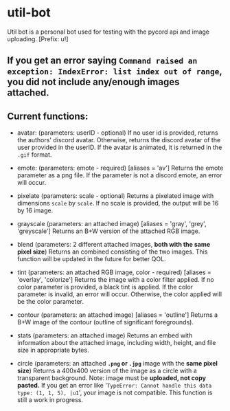 # util-bot

Util bot is a personal bot used for testing with the pycord api and image uploading. [Prefix: u!] 

## If you get an error saying `Command raised an exception: IndexError: list index out of range`, you did not include any/enough images attached.

## Current functions:
* avatar: (parameters: userID - optional) If no user id is provided, returns the authors' discord avatar. Otherwise, returns the discord avatar of the user provided in the userID. If the avatar is animated, it is returned in the `.gif` format.

* emote: (parameters: emote - required) [aliases = 'av'] Returns the emote parameter as a png file. If the parameter is not a discord emote, an error will occur.

* pixelate (parameters: scale - optional) Returns a pixelated image with dimensions `scale` by `scale`. If no scale is provided, the output will be 16 by 16 image. 

* grayscale (parameters: an attached image) [aliases = 'gray', 'grey', 'greyscale'] Returns an B+W version of the attached RGB image.

* blend (parameters: 2 different attached images, **both with the same pixel size**) Returns an combined consisting of the two images. This function will be updated in the future for better QOL.

* tint (parameters: an attached RGB image, color - required) [aliases = 'overlay', 'colorize'] Returns the image with a color filter applied. If no color parameter is provided, a black tint is applied. If the color parameter is invalid, an error will occur. Otherwise, the color applied will be the color parameter. 

* contour (parameters: an attached image) [aliases = 'outline'] Returns a B+W image of the contour (outline of significant foregrounds).

* stats (parameters: an attached image) Returns an embed with information about the attached image, including width, height, and file size in appropriate bytes.

* circle (parameters: an attached **`.png` or `.jpg`** image with the **same pixel size**) Returns a 400x400 version of the image as a circle with a transparent background. Note: image must be **uploaded, not copy pasted.** If you get an error like '`TypeError: Cannot handle this data type: (1, 1, 5), |u1`', your image is not compatible. This function is still a work in progress. 